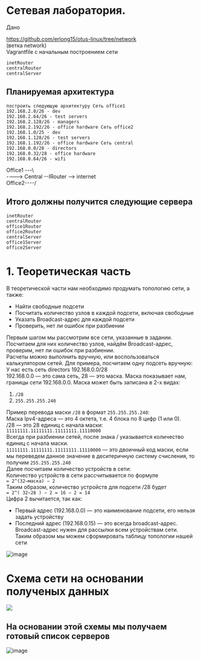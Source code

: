 # Сетевая лаборатория.
Дано

https://github.com/erlong15/otus-linux/tree/network \
(ветка network) \
Vagrantfile с начальным построением сети

    inetRouter
    centralRouter
    centralServer
   ## Планируемая архитектура
    построить следующую архитектуру Сеть office1
    192.168.2.0/26 - dev
    192.168.2.64/26 - test servers
    192.168.2.128/26 - managers
    192.168.2.192/26 - office hardware Сеть office2
    192.168.1.0/25 - dev
    192.168.1.128/26 - test servers
    192.168.1.192/26 - office hardware Сеть central
    192.168.0.0/28 - directors
    192.168.0.32/28 - office hardware
    192.168.0.64/26 - wifi 
    
Office1 ---\ \
             ----> Central --IRouter --> internet \
Office2----/

   ## Итого должны получится следующие сервера
    inetRouter
    centralRouter
    office1Router
    office2Router
    centralServer
    office1Server
    office2Server
    
# 1. Теоретическая часть
В теоретической части нам необходимо продумать топологию сети, а также: 
- Найти свободные подсети
- Посчитать количество узлов в каждой подсети, включая свободные
- Указать Broadcast-адрес для каждой подсети
- Проверить, нет ли ошибок при разбиении

Первым шагом мы рассмотрим все сети, указанные в задании. \
Посчитаем для них количество узлов, найдём Broadcast-адрес, проверим, нет ли ошибок при разбиении. \
Расчеты можно выполнить вручную, или воспользоваться калькулятором сетей. Для примера, посчитаем одну подсеть вручную: \
У нас есть сеть directors 192.168.0.0/28 \
192.168.0.0 — это сама сеть, 28 — это маска. Маска показывает нам, границы сети 192.168.0.0. Маска может быть записана в 2-х видах:
1) `/28`
2) `255.255.255.240` 

Пример перевода маски `/28` в формат `255.255.255.240`: \
Маска Ipv4-адреса — это 4 октета, т.е. 4 блока по 8 цифр (1 или 0). \
/28 — это 28 единиц с начала маски: \
`11111111.11111111.11111111.11110000` \
Всегда при разбиении сетей, после знака / указывается количество единиц с начала маски. \
`11111111.11111111.11111111.11110000` — это двоичный код маски, если мы переведем данное значение в деситеричную систему 
счисления, то получим `255.255.255.240` \
Далее посчитаем количество устройств в сети: \
Количество устройств в сети рассчитывается по формуле \
`= 2^(32−маска) − 2` \
Таким образом, количество устройств для подсети /28 будет \
`= 2^( 32−28 ) − 2 = 16 − 2 = 14` \
Цифра 2 вычитается, так как:
- Первый адрес (192.168.0.0) — это наименование подсети, его нельзя задать устройству
- Последний адрес (192.168.0.15) — это всегда broadcast-адрес. \
Broadcast-адрес нужен для рассылки всем устройствам сети. \
Таким образом мы можем сформировать таблицу топологии нашей сети

![image](https://user-images.githubusercontent.com/92672435/163796065-cd9e36c6-d4e0-41cc-8f83-aec559769731.png)

# Схема сети на основании полученых данных
![](https://github.com/vedoff/netlab/blob/main/pict/Screenshot%20from%202022-04-18%2010-33-57.png)
## На основании этой схемы мы получаем готовый список серверов
![image](https://user-images.githubusercontent.com/92672435/163784159-66625e55-66b7-4a21-a968-8571a95adb1d.png)
